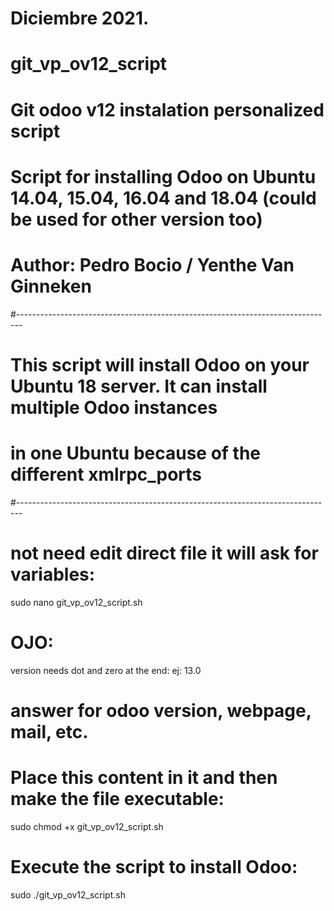 
# Diciembre 2021.

# git_vp_ov12_script
# Git odoo v12 instalation personalized script
# Script for installing Odoo on Ubuntu 14.04, 15.04, 16.04 and 18.04 (could be used for other version too)
# Author: Pedro Bocio / Yenthe Van Ginneken
#-------------------------------------------------------------------------------
# This script will install Odoo on your Ubuntu 18 server. It can install multiple Odoo instances
# in one Ubuntu because of the different xmlrpc_ports
#-------------------------------------------------------------------------------
# not need edit direct file it will ask for variables:
  sudo nano git_vp_ov12_script.sh
# OJO:
  version needs dot and zero at the end: ej: 13.0
  # answer for odoo version, webpage, mail, etc.
# Place this content in it and then make the file executable:
  sudo chmod +x git_vp_ov12_script.sh
# Execute the script to install Odoo:
 sudo ./git_vp_ov12_script.sh

